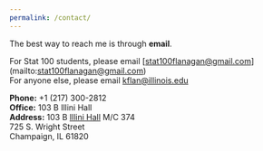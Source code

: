 ```yaml
---
permalink: /contact/
---
```


The best way to reach me is through **email**.

For Stat 100 students, please email [stat100flanagan@gmail.com] (mailto:stat100flanagan@gmail.com)<br>
For anyone else, please email [kflan@illinois.edu](mailto:kflan@illinois.edu)<br>

**Phone:** +1 (217) 300-2812<br>
**Office:** 103 B Illini Hall<br>
**Address:**  103 B [Illini Hall](http://ada.fs.illinois.edu/0065.html) M/C 374<br>
725 S. Wright Street <br>
Champaign, IL 61820<br>